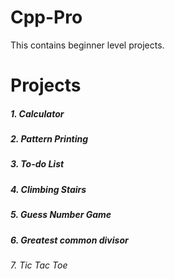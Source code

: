 # Cpp-Pro

This contains beginner level projects.

<h1>Projects</h1>
<h5>1. Calculator</h5>
<h5>2. Pattern Printing</h5>
<h5>3. To-do List</h5>
<h5>4. Climbing Stairs</h5>
<h5>5. Guess Number Game</h5>
<h5>6. Greatest common divisor </h5>
<h6>7. Tic Tac Toe</h6>
